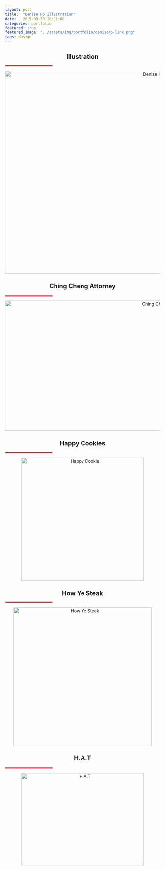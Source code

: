 ```yaml
---
layout: post
title:  "Denise Ho Illustration"
date:   2015-09-30 18:11:08
categories: portfolio
featured: true
featured_image: "../assets/img/portfolio/deniseho-link.png"
tags: design
---
```


<div style="text-align: center; padding-bottom: 4rem">
<h2>Illustration</h2>
<hr class="bar">
<a data-flickr-embed="true" data-footer="true"  href="https://www.flickr.com/photos/69859077@N04/albums/72157680613347471" title="Denise Ho Illustration"><img src="https://c1.staticflickr.com/3/2882/33907118352_f0eaf7ea23_b.jpg" width="1024" height="660" alt="Denise Ho Illustration"></a><script async src="//embedr.flickr.com/assets/client-code.js" charset="utf-8"></script>

<h2>Ching Cheng Attorney</h2>
<hr class="bar">
<a data-flickr-embed="true" data-footer="true"  href="https://www.flickr.com/photos/69859077@N04/albums/72157682653729625" title="Ching Cheng Attorney"><img src="https://c1.staticflickr.com/3/2915/33680311430_514839b75f_b.jpg" width="1024" height="423" alt="Ching Cheng Attorney"></a><script async src="//embedr.flickr.com/assets/client-code.js" charset="utf-8"></script>

<h2>Happy Cookies</h2>
<hr class="bar">
<a data-flickr-embed="true" data-footer="true"  href="https://www.flickr.com/photos/69859077@N04/albums/72157682655560795" title="Happy Cookie"><img src="https://c1.staticflickr.com/3/2848/33254012323_13fce896a5_z.jpg" width="400" height="400" alt="Happy Cookie"></a><script async src="//embedr.flickr.com/assets/client-code.js" charset="utf-8"></script>

<h2>How Ye Steak</h2>
<hr class="bar">
<a data-flickr-embed="true" data-footer="true"  href="https://www.flickr.com/photos/69859077@N04/albums/72157680071762002" title="How Ye Steak"><img src="https://c1.staticflickr.com/3/2925/34065143615_a242297b63_z.jpg" width="450" alt="How Ye Steak"></a><script async src="//embedr.flickr.com/assets/client-code.js" charset="utf-8"></script>

<h2>H.A.T</h2>
<hr class="bar">
<a data-flickr-embed="true" data-footer="true"  href="https://www.flickr.com/photos/69859077@N04/albums/72157680856001110" title="H.A.T"><img src="https://c1.staticflickr.com/3/2875/34065024405_0afee02c31_z.jpg" width="400" height="300" alt="H.A.T"></a><script async src="//embedr.flickr.com/assets/client-code.js" charset="utf-8"></script>
</div>

<style>
h2{
    font-size: 20px;
}

.bar{
    width: 150px;
    border: 2px solid lightcoral;
}
</style>
